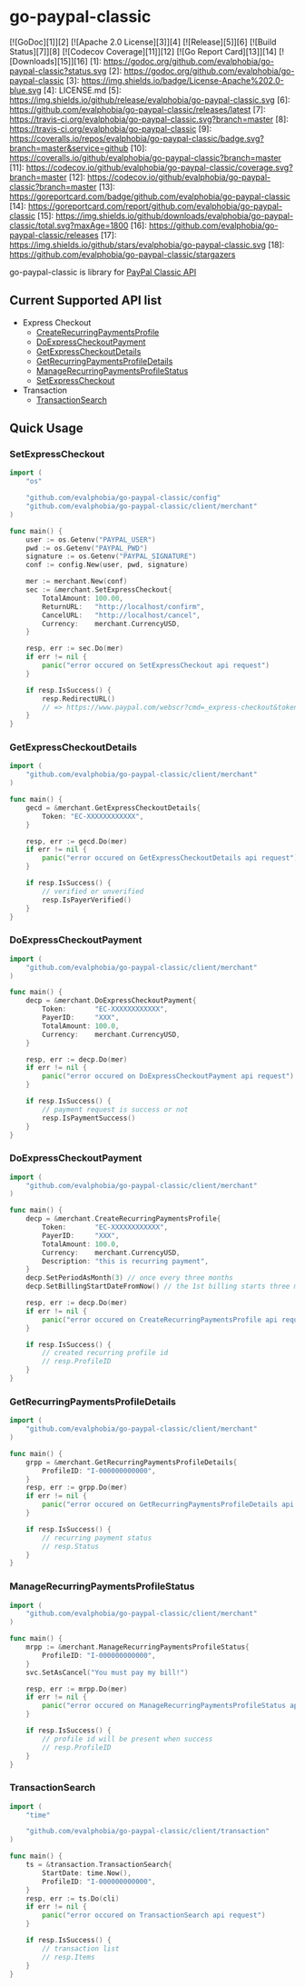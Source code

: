 # go-paypal-classic

[![GoDoc][1]][2] [![Apache 2.0 License][3]][4] [![Release][5]][6] [![Build Status][7]][8] [![Codecov Coverage][11]][12] [![Go Report Card][13]][14] [![Downloads][15]][16]
[1]: https://godoc.org/github.com/evalphobia/go-paypal-classic?status.svg
[2]: https://godoc.org/github.com/evalphobia/go-paypal-classic
[3]: https://img.shields.io/badge/License-Apache%202.0-blue.svg
[4]: LICENSE.md
[5]: https://img.shields.io/github/release/evalphobia/go-paypal-classic.svg
[6]: https://github.com/evalphobia/go-paypal-classic/releases/latest
[7]: https://travis-ci.org/evalphobia/go-paypal-classic.svg?branch=master
[8]: https://travis-ci.org/evalphobia/go-paypal-classic
[9]: https://coveralls.io/repos/evalphobia/go-paypal-classic/badge.svg?branch=master&service=github
[10]: https://coveralls.io/github/evalphobia/go-paypal-classic?branch=master
[11]: https://codecov.io/github/evalphobia/go-paypal-classic/coverage.svg?branch=master
[12]: https://codecov.io/github/evalphobia/go-paypal-classic?branch=master
[13]: https://goreportcard.com/badge/github.com/evalphobia/go-paypal-classic
[14]: https://goreportcard.com/report/github.com/evalphobia/go-paypal-classic
[15]: https://img.shields.io/github/downloads/evalphobia/go-paypal-classic/total.svg?maxAge=1800
[16]: https://github.com/evalphobia/go-paypal-classic/releases
[17]: https://img.shields.io/github/stars/evalphobia/go-paypal-classic.svg
[18]: https://github.com/evalphobia/go-paypal-classic/stargazers


go-paypal-classic is library for [PayPal Classic API](https://developer.paypal.com/docs/classic/api/)

## Current Supported API list

- Express Checkout
    - [CreateRecurringPaymentsProfile](https://developer.paypal.com/docs/classic/api/merchant/CreateRecurringPaymentsProfile_API_Operation_NVP/)
    - [DoExpressCheckoutPayment](https://developer.paypal.com/docs/classic/api/merchant/DoExpressCheckoutPayment_API_Operation_NVP/)
    - [GetExpressCheckoutDetails](https://developer.paypal.com/docs/classic/api/merchant/GetExpressCheckoutDetails_API_Operation_NVP/)
    - [GetRecurringPaymentsProfileDetails](https://developer.paypal.com/docs/classic/api/merchant/GetRecurringPaymentsProfileDetails_API_Operation_NVP/)
    - [ManageRecurringPaymentsProfileStatus](https://developer.paypal.com/docs/classic/api/merchant/ManageRecurringPaymentsProfileStatus_API_Operation_NVP/)
    - [SetExpressCheckout](https://developer.paypal.com/docs/classic/api/merchant/SetExpressCheckout_API_Operation_NVP/)
- Transaction
    - [TransactionSearch](https://developer.paypal.com/docs/classic/api/merchant/TransactionSearch_API_Operation_NVP/)

## Quick Usage

### SetExpressCheckout

```go
import (
    "os"

    "github.com/evalphobia/go-paypal-classic/config"
    "github.com/evalphobia/go-paypal-classic/client/merchant"
)

func main() {
    user := os.Getenv("PAYPAL_USER")
    pwd := os.Getenv("PAYPAL_PWD")
    signature := os.Getenv("PAYPAL_SIGNATURE")
    conf := config.New(user, pwd, signature)

    mer := merchant.New(conf)
    sec := &merchant.SetExpressCheckout{
        TotalAmount: 100.00,
        ReturnURL:   "http://localhost/confirm",
        CancelURL:   "http://localhost/cancel",
        Currency:    merchant.CurrencyUSD,
    }

    resp, err := sec.Do(mer)
    if err != nil {
        panic("error occured on SetExpressCheckout api request")
    }

    if resp.IsSuccess() {
        resp.RedirectURL()
        // => https://www.paypal.com/webscr?cmd=_express-checkout&token=<TOKEN>
    }
}
```

### GetExpressCheckoutDetails

```go
import (
    "github.com/evalphobia/go-paypal-classic/client/merchant"
)

func main() {
    gecd = &merchant.GetExpressCheckoutDetails{
        Token: "EC-XXXXXXXXXXXX",
    }

    resp, err := gecd.Do(mer)
    if err != nil {
        panic("error occured on GetExpressCheckoutDetails api request")
    }

    if resp.IsSuccess() {
        // verified or unverified
        resp.IsPayerVerified()
    }
}
```

### DoExpressCheckoutPayment

```go
import (
    "github.com/evalphobia/go-paypal-classic/client/merchant"
)

func main() {
    decp = &merchant.DoExpressCheckoutPayment{
        Token:       "EC-XXXXXXXXXXXX",
        PayerID:     "XXX",
        TotalAmount: 100.0,
        Currency:    merchant.CurrencyUSD,
    }

    resp, err := decp.Do(mer)
    if err != nil {
        panic("error occured on DoExpressCheckoutPayment api request")
    }

    if resp.IsSuccess() {
        // payment request is success or not
        resp.IsPaymentSuccess()
    }
}
```

### DoExpressCheckoutPayment

```go
import (
    "github.com/evalphobia/go-paypal-classic/client/merchant"
)

func main() {
    decp = &merchant.CreateRecurringPaymentsProfile{
        Token:       "EC-XXXXXXXXXXXX",
        PayerID:     "XXX",
        TotalAmount: 100.0,
        Currency:    merchant.CurrencyUSD,
        Description: "this is recurring payment",
    }
    decp.SetPeriodAsMonth(3) // once every three months
    decp.SetBillingStartDateFromNow() // the 1st billing starts three month later

    resp, err := decp.Do(mer)
    if err != nil {
        panic("error occured on CreateRecurringPaymentsProfile api request")
    }

    if resp.IsSuccess() {
        // created recurring profile id
        // resp.ProfileID
    }
}
```

### GetRecurringPaymentsProfileDetails

```go
import (
    "github.com/evalphobia/go-paypal-classic/client/merchant"
)

func main() {
    grpp = &merchant.GetRecurringPaymentsProfileDetails{
        ProfileID: "I-000000000000",
    }
    resp, err := grpp.Do(mer)
    if err != nil {
        panic("error occured on GetRecurringPaymentsProfileDetails api request")
    }

    if resp.IsSuccess() {
        // recurring payment status
        // resp.Status
    }
}
```

### ManageRecurringPaymentsProfileStatus

```go
import (
    "github.com/evalphobia/go-paypal-classic/client/merchant"
)

func main() {
    mrpp := &merchant.ManageRecurringPaymentsProfileStatus{
        ProfileID: "I-000000000000",
    }
    svc.SetAsCancel("You must pay my bill!")

    resp, err := mrpp.Do(mer)
    if err != nil {
        panic("error occured on ManageRecurringPaymentsProfileStatus api request")
    }

    if resp.IsSuccess() {
        // profile id will be present when success
        // resp.ProfileID
    }
}
```

### TransactionSearch

```go
import (
    "time"

    "github.com/evalphobia/go-paypal-classic/client/transaction"
)

func main() {
    ts = &transaction.TransactionSearch{
        StartDate: time.Now(),
        ProfileID: "I-000000000000",
    }
    resp, err := ts.Do(cli)
    if err != nil {
        panic("error occured on TransactionSearch api request")
    }

    if resp.IsSuccess() {
        // transaction list
        // resp.Items
    }
}
```
